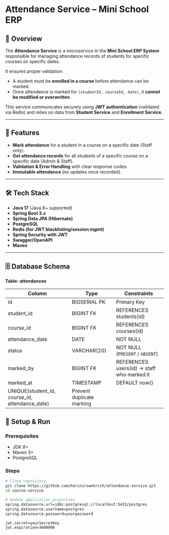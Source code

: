 # Attendance Service – Mini School ERP  

## 📌 Overview  
The **Attendance Service** is a microservice in the **Mini School ERP System** responsible for managing attendance records of students for specific courses on specific dates.  

It ensures proper validation:
- A student must be **enrolled in a course** before attendance can be marked.  
- Once attendance is marked for `(studentId, courseId, date)`, it **cannot be modified or overwritten**.  

This service communicates securely using **JWT authentication** (validated via Redis) and relies on data from **Student Service** and **Enrollment Service**.  

---

## 🚀 Features  
- **Mark attendance** for a student in a course on a specific date (Staff only).  
- **Get attendance records** for all students of a specific course on a specific date (Admin & Staff).  
- **Validation & Error Handling** with clear response codes.  
- **Immutable attendance** (no updates once recorded).  

---

## 🛠️ Tech Stack  
- **Java 17** (Java 8+ supported)  
- **Spring Boot 3.x**  
- **Spring Data JPA (Hibernate)**  
- **PostgreSQL**  
- **Redis (for JWT blacklisting/session mgmt)**  
- **Spring Security with JWT**  
- **Swagger/OpenAPI**  
- **Maven**  

---

## 🗄️ Database Schema
**Table: attendances**

| Column                                            | Type                      | Constraints                                |
| ------------------------------------------------- | ------------------------- | ------------------------------------------ |
| id                                                | BIGSERIAL PK              | Primary Key                                |
| student\_id                                       | BIGINT FK                 | REFERENCES students(id)                    |
| course\_id                                        | BIGINT FK                 | REFERENCES courses(id)                     |
| attendance\_date                                  | DATE                      | NOT NULL                                   |
| status                                            | VARCHAR(20)               | NOT NULL (`PRESENT` / `ABSENT`)            |
| marked\_by                                        | BIGINT FK                 | REFERENCES users(id) → staff who marked it |
| marked\_at                                        | TIMESTAMP                 | DEFAULT now()                              |
| UNIQUE(student\_id, course\_id, attendance\_date) | Prevent duplicate marking |                                            |


## 🚀 Setup & Run

### Prerequisites
- JDK 8+  
- Maven 3+  
- PostgreSQL  

### Steps
```bash
# Clone repository
git clone https://github.com/harinirswekrish/attendance-service.git
cd course-service

# Update application.properties
spring.datasource.url=jdbc:postgresql://localhost:5432/postgres
spring.datasource.username=postgres
spring.datasource.password=yourpassword

jwt.secret=yourSecretKey
jwt.expiration=3600000
